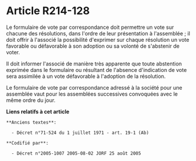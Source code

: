 # Article R214-128

Le formulaire de vote par correspondance doit permettre un vote sur chacune des résolutions, dans l'ordre de leur
présentation à l'assemblée ; il doit offrir à l'associé la possibilité d'exprimer sur chaque résolution un vote favorable ou
défavorable à son adoption ou sa volonté de s'abstenir de voter.

Il doit informer l'associé de manière très apparente que toute abstention exprimée dans le formulaire ou résultant de
l'absence d'indication de vote sera assimilée à un vote défavorable à l'adoption de la résolution.

Le formulaire de vote par correspondance adressé à la société pour une assemblée vaut pour les assemblées successives
convoquées avec le même ordre du jour.

**Liens relatifs à cet article**

	**Anciens textes**:

	  - Décret n°71-524 du 1 juillet 1971 - art. 19-1 (Ab)

	**Codifié par**:

	  - Décret n°2005-1007 2005-08-02 JORF 25 août 2005
